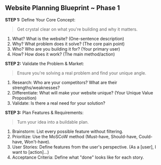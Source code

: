 <section>
    <h1> Website Planning Blueprint ~ Phase 1</h1>
    <p>
    <strong>STEP 1:</strong> 
    Define Your Core Concept: 
    </p>
    <blockquote>Get crystal clear on what you're building and why it matters.</blockquote>
    <ol>
        <li>What? What is the website? (One-sentence description)</li>
        <li>Why? What problem does it solve? (The core pain point)</li>
        <li>Who? Who are you building it for? (Your primary user)</li>
        <li>How? How does it work? (The main method/action)</li>
    </ol>
</section>

<section>
    <p><strong>STEP 2:</strong> Validate the Problem & Market:</p>
    <blockquote>Ensure you're solving a real problem and find your unique angle.</blockquote>
    <ol>
      <li>Research: Who are your competitors? What are their strengths/weaknesses?</li>
      <li>Differentiate: What will make your website unique? (Your Unique Value Proposition)</li>
      <li>Validate: Is there a real need for your solution?</li>
    </ol>
</section>

<section>
    <p><strong>STEP 3:</strong> Plan Features & Requirements:</p>
    <blockquote>Turn your idea into a buildable plan.</blockquote>
    <ol>
      <li>Brainstorm: List every possible feature without filtering.</li>
      <li>Prioritize: Use the MoSCoW method (Must-have, Should-have, Could-have, Won't-have).</li>
      <li>User Stories: Define features from the user's perspective. (As a [user], I want to [action]...)</li>
      <li>Acceptance Criteria: Define what "done" looks like for each story.</li>
    </ol>
</section>







